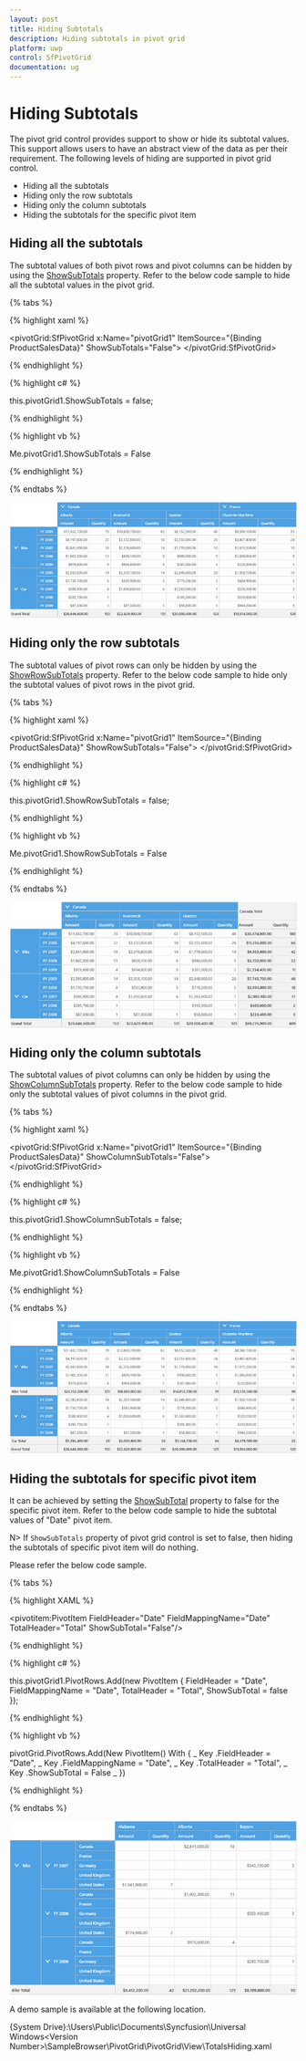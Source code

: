 ```yaml
---
layout: post
title: Hiding Subtotals
description: Hiding subtotals in pivot grid
platform: uwp
control: SfPivotGrid
documentation: ug
---
```


# Hiding Subtotals

The pivot grid control provides support to show or hide its subtotal values. This support allows users to have an abstract view of the data as per their requirement. The following levels of hiding are supported in pivot grid control.

* Hiding all the subtotals
* Hiding only the row subtotals
* Hiding only the column subtotals
* Hiding the subtotals for the specific pivot item

## Hiding all the subtotals

The subtotal values of both pivot rows and pivot columns can be hidden by using the [ShowSubTotals](https://help.syncfusion.com/cr/wpf/Syncfusion.PivotAnalysis.Wpf~Syncfusion.Windows.Controls.PivotGrid.PivotGridControl~ShowSubTotals.html) property. Refer to the below code sample to hide all the subtotal values in the pivot grid.

{% tabs %}

{% highlight xaml %}

<pivotGrid:SfPivotGrid x:Name="pivotGrid1" ItemSource="{Binding ProductSalesData}" ShowSubTotals="False">
</pivotGrid:SfPivotGrid>

{% endhighlight %}

{% highlight c# %}

this.pivotGrid1.ShowSubTotals = false;

{% endhighlight %}

{% highlight vb %}

Me.pivotGrid1.ShowSubTotals = False

{% endhighlight %}

{% endtabs %}

![Hiding-Sub-Totals_image1](Hiding-Sub-Totals_images/Hiding-Sub-Totals_image1.png)

## Hiding only the row subtotals 

The subtotal values of pivot rows can only be hidden by using the [ShowRowSubTotals](https://help.syncfusion.com/cr/wpf/Syncfusion.PivotAnalysis.Wpf~Syncfusion.Windows.Controls.PivotGrid.PivotGridControl~ShowRowSubTotals.html) property. Refer to the below code sample to hide only the subtotal values of pivot rows in the pivot grid.

{% tabs %}

{% highlight xaml %}

<pivotGrid:SfPivotGrid x:Name="pivotGrid1" ItemSource="{Binding ProductSalesData}" ShowRowSubTotals="False">
</pivotGrid:SfPivotGrid>

{% endhighlight %}

{% highlight c# %}

this.pivotGrid1.ShowRowSubTotals = false;

{% endhighlight %}

{% highlight vb %}

Me.pivotGrid1.ShowRowSubTotals = False

{% endhighlight %}

{% endtabs %}

![Hiding-Sub-Totals_image2](Hiding-Sub-Totals_images/Hiding-Sub-Totals_image2.png)

## Hiding only the column subtotals 

The subtotal values of pivot columns can only be hidden by using the [ShowColumnSubTotals](https://help.syncfusion.com/cr/wpf/Syncfusion.PivotAnalysis.Wpf~Syncfusion.Windows.Controls.PivotGrid.PivotGridControl~ShowColumnSubTotals.html) property. Refer to the below code sample to hide only the subtotal values of pivot columns in the pivot grid.

{% tabs %}

{% highlight xaml %}

<pivotGrid:SfPivotGrid x:Name="pivotGrid1" ItemSource="{Binding ProductSalesData}" ShowColumnSubTotals="False">
</pivotGrid:SfPivotGrid>

{% endhighlight %}

{% highlight c# %}

this.pivotGrid1.ShowColumnSubTotals = false;

{% endhighlight %}

{% highlight vb %}

Me.pivotGrid1.ShowColumnSubTotals = False

{% endhighlight %}

{% endtabs %}

![Hiding-Sub-Totals_image3](Hiding-Sub-Totals_images/Hiding-Sub-Totals_image3.png)

## Hiding the subtotals for specific pivot item

It can be achieved by setting the [ShowSubTotal](https://help.syncfusion.com/cr/wpf/Syncfusion.PivotAnalysis.Base~Syncfusion.PivotAnalysis.Base.PivotItem~ShowSubTotal.html) property to false for the specific pivot item. Refer to the below code sample to hide the subtotal values of "Date" pivot item.

N>
If `ShowSubTotals` property of pivot grid control is set to false, then hiding the subtotals of specific pivot item will do nothing.

Please refer the below code sample.  

{% tabs %}

{% highlight XAML %}

<pivotitem:PivotItem FieldHeader="Date" FieldMappingName="Date" TotalHeader="Total" ShowSubTotal="False"/>
    
{% endhighlight %}

{% highlight c# %}

this.pivotGrid1.PivotRows.Add(new PivotItem { FieldHeader = "Date", FieldMappingName = "Date", TotalHeader = "Total", ShowSubTotal = false });

{% endhighlight %}

{% highlight vb %}

pivotGrid.PivotRows.Add(New PivotItem() With { _
    Key .FieldHeader = "Date", _
    Key .FieldMappingName = "Date", _
    Key .TotalHeader = "Total", _
    Key .ShowSubTotal = False _
})

{% endhighlight %}

{% endtabs %}

![Hiding-Sub-Totals_image4](Hiding-Sub-Totals_images/Hiding-Sub-Totals_image4.png)

A demo sample is available at the following location.
    
{System Drive}:\Users\Public\Documents\Syncfusion\Universal Windows&lt;Version Number&gt;\SampleBrowser\PivotGrid\PivotGrid\View\TotalsHiding.xaml